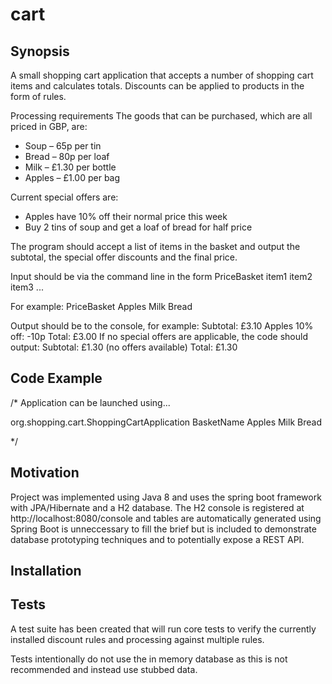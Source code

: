 # cart

## Synopsis

A small shopping cart application that accepts a number of shopping cart items and calculates totals.
Discounts can be applied to products in the form of rules.

Processing requirements
The goods that can be purchased, which are all priced in GBP, are:
- Soup – 65p per tin
- Bread – 80p per loaf
- Milk – £1.30 per bottle
- Apples – £1.00 per bag

Current special offers are:
- Apples have 10% off their normal price this week
- Buy 2 tins of soup and get a loaf of bread for half price

The program should accept a list of items in the basket and output the subtotal, the special offer discounts and the final
price.

Input should be via the command line in the form PriceBasket item1 item2 item3 ...

For example: PriceBasket Apples Milk Bread

Output should be to the console, for example:
Subtotal: £3.10
Apples 10% off: -10p
Total: £3.00
If no special offers are applicable, the code should output:
Subtotal: £1.30
(no offers available)
Total: £1.30


## Code Example

/* Application can be launched using...

org.shopping.cart.ShoppingCartApplication BasketName Apples Milk Bread

*/



## Motivation

Project was implemented using Java 8 and uses the spring boot framework with JPA/Hibernate and a H2 database.
The H2 console is registered at http://localhost:8080/console and tables are automatically generated using 
Spring Boot is unneccessary to fill the brief but is included to demonstrate database prototyping techniques and to potentially expose a REST API.


## Installation


## Tests

A test suite has been created that will run core tests to verify the currently installed discount rules and processing against multiple rules.

Tests intentionally do not use the in memory database as this is not recommended and instead use stubbed data.

